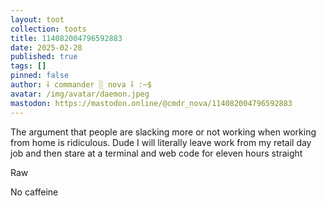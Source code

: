 ```yaml
---
layout: toot
collection: toots
title: 114082004796592883
date: 2025-02-28
published: true
tags: []
pinned: false
author: ⸸ commander ░ nova ⸸ :~$
avatar: /img/avatar/daemon.jpeg
mastodon: https://mastodon.online/@cmdr_nova/114082004796592883
---
```


The argument that people are slacking more or not working when working from home is ridiculous. Dude I will literally leave work from my retail day job and then stare at a terminal and web code for eleven hours straight

Raw

No caffeine
